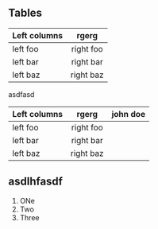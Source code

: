## Tables

| Left columns  |rgerg|
| ------------- |:-------------:|
| left foo      | right foo     |
| left bar      | right bar     |
| left baz      | right baz     | asdfasdf |

asdfasd

| Left columns  |rgerg| john doe |
| ------------- |:-------------:| - |
| left foo      | right foo     |
| left bar      | right bar     |
| left baz      | right baz     |

asdlhfasdf
---

1. ONe
2. Two
3. Three